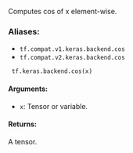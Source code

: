 Computes cos of x element-wise.
### Aliases:
- `tf.compat.v1.keras.backend.cos`
- `tf.compat.v2.keras.backend.cos`

```
 tf.keras.backend.cos(x)
```
#### Arguments:
- `x`: Tensor or variable.
#### Returns:
A tensor.
